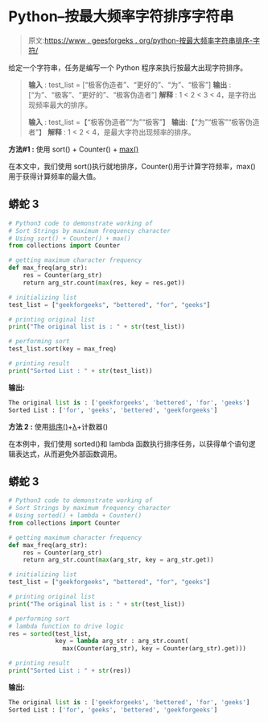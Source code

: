 # Python–按最大频率字符排序字符串

> 原文:[https://www . geesforgeks . org/python-按最大频率字符串排序-字符/](https://www.geeksforgeeks.org/python-sort-strings-by-maximum-frequency-character/)

给定一个字符串，任务是编写一个 Python 程序来执行按最大出现字符排序。

> **输入** : test_list = [“极客伪造者”、“更好的”、“为”、“极客”]
> **输出** : [“为”、“极客”、“更好的”、“极客伪造者”]
> **解释** : 1 < 2 < 3 < 4，是字符出现频率最大的排序。
> 
> **输入** : test_list =【“极客伪造者”“为”“极客”】
> **输出**:【“为”“极客”“极客伪造者”】
> **解释** : 1 < 2 < 4，是最大字符出现频率的排序。

**方法#1 :** 使用 sort() + Counter() + [max()](https://www.geeksforgeeks.org/python-max-function/)

在本文中，我们使用 sort()执行就地排序，Counter()用于计算字符频率，max()用于获得计算频率的最大值。

## 蟒蛇 3

```py
# Python3 code to demonstrate working of 
# Sort Strings by maximum frequency character
# Using sort() + Counter() + max()
from collections import Counter

# getting maximum character frequency
def max_freq(arg_str):
    res = Counter(arg_str) 
    return arg_str.count(max(res, key = res.get))

# initializing list
test_list = ["geekforgeeks", "bettered", "for", "geeks"]

# printing original list
print("The original list is : " + str(test_list))

# performing sort 
test_list.sort(key = max_freq)

# printing result 
print("Sorted List : " + str(test_list))
```

**输出:**

```py
The original list is : ['geekforgeeks', 'bettered', 'for', 'geeks']
Sorted List : ['for', 'geeks', 'bettered', 'geekforgeeks']
```

**方法 2 :** 使用[排序()](https://www.geeksforgeeks.org/sorted-function-python/)+[λ](https://www.geeksforgeeks.org/python-lambda/)+计数器()

在本例中，我们使用 sorted()和 lambda 函数执行排序任务，以获得单个语句逻辑表达式，从而避免外部函数调用。

## 蟒蛇 3

```py
# Python3 code to demonstrate working of 
# Sort Strings by maximum frequency character
# Using sorted() + lambda + Counter()
from collections import Counter

# getting maximum character frequency
def max_freq(arg_str):
    res = Counter(arg_str) 
    return arg_str.count(max(arg_str, key = arg_str.get))

# initializing list
test_list = ["geekforgeeks", "bettered", "for", "geeks"]

# printing original list
print("The original list is : " + str(test_list))

# performing sort 
# lambda function to drive logic
res = sorted(test_list, 
             key = lambda arg_str : arg_str.count(
               max(Counter(arg_str), key = Counter(arg_str).get)))

# printing result 
print("Sorted List : " + str(res))
```

**输出:**

```py
The original list is : ['geekforgeeks', 'bettered', 'for', 'geeks']
Sorted List : ['for', 'geeks', 'bettered', 'geekforgeeks']
```